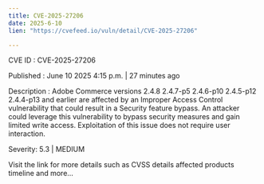 ```yaml
---
title: CVE-2025-27206
date: 2025-6-10
lien: "https://cvefeed.io/vuln/detail/CVE-2025-27206"

---
```


CVE ID : CVE-2025-27206

Published :  June 10
2025
4:15 p.m. | 27 minutes ago

Description : Adobe Commerce versions 2.4.8
2.4.7-p5
2.4.6-p10
2.4.5-p12
2.4.4-p13 and earlier are affected by an Improper Access Control vulnerability that could result in a Security feature bypass. An attacker could leverage this vulnerability to bypass security measures and gain limited write access. Exploitation of this issue does not require user interaction.

Severity: 5.3 | MEDIUM

Visit the link for more details
such as CVSS details
affected products
timeline
and more...
